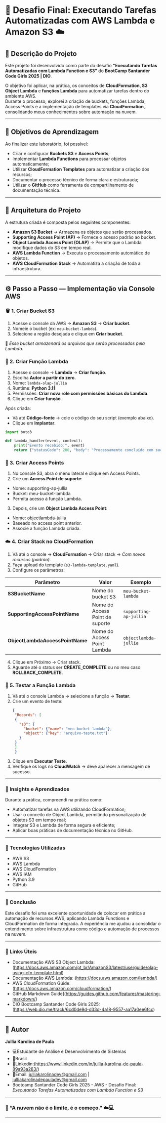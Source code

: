 # 🚀 Desafio Final: Executando Tarefas Automatizadas com AWS Lambda e Amazon S3 ☁️

## 📘 Descrição do Projeto

Este projeto foi desenvolvido como parte do desafio **“Executando Tarefas Automatizadas com Lambda Function e S3”** do **BootCamp Santander Code Girls 2025 | DIO**.

O objetivo foi aplicar, na prática, os conceitos de **CloudFormation, S3 Object Lambda** e **funções Lambda** para automatizar tarefas dentro do ambiente AWS.  
Durante o processo, explorei a criação de buckets, funções Lambda, Access Points e a implementação de templates via **CloudFormation**, consolidando meus conhecimentos sobre automação na nuvem.

---

## 🎯 Objetivos de Aprendizagem

Ao finalizar este laboratório, foi possível:

- Criar e configurar **Buckets S3** e **Access Points**;
- Implementar **Lambda Functions** para processar objetos automaticamente;
- Utilizar **CloudFormation Templates** para automatizar a criação dos recursos;
- Documentar o processo técnico de forma clara e estruturada;
- Utilizar o **GitHub** como ferramenta de compartilhamento de documentação técnica.

---

## 🧩 Arquitetura do Projeto

A estrutura criada é composta pelos seguintes componentes:

- **Amazon S3 Bucket** → Armazena os objetos que serão processados.  
- **Supporting Access Point (AP)** → Fornece o acesso padrão ao bucket.  
- **Object Lambda Access Point (OLAP)** → Permite que o Lambda modifique dados do S3 em tempo real.  
- **AWS Lambda Function** → Executa o processamento automático de objetos.  
- **AWS CloudFormation Stack** → Automatiza a criação de toda a infraestrutura.

---

## ⚙️ Passo a Passo — Implementação via Console AWS

### 🪣 1. Criar Bucket S3
1. Acesse o console da AWS → **Amazon S3** → **Criar bucket**.  
2. Nomeie o bucket (ex: `meu-bucket-lambda`).  
3. Selecione a região desejada e clique em **Criar bucket**.  

📌 *Esse bucket armazenará os arquivos que serão processados pela Lambda.*


### 🧠 2. Criar Função Lambda
1. Acesse o console → **Lambda** → **Criar função**.  
2. Escolha **Autor a partir do zero**.  
3. Nome: `lambda-olap-jullia`  
4. Runtime: **Python 3.11**  
5. Permissões: **Criar nova role com permissões básicas do Lambda**.  
6. Clique em **Criar função**.

Após criada:
- Vá até **Código-fonte** → cole o código do seu script (exemplo abaixo).
- Clique em **Implantar**.

```python
import boto3

def lambda_handler(event, context):
    print("Evento recebido:", event)
    return {"statusCode": 200, "body": "Processamento concluído com sucesso!"}
```

### 🔗 3. Criar Access Points

1. No console S3, abra o menu lateral e clique em Access Points.
2. Crie um **Access Point de suporte**:
  - Nome: supporting-ap-jullia
  - Bucket: meu-bucket-lambda
  - Permita acesso à função Lambda.
3. Depois, crie um **Object Lambda Access Point**:
  - Nome: objectlambda-jullia
  - Baseado no access point anterior.
  - Associe a função Lambda criada.


### ☁️ 4. Criar Stack no CloudFormation

1. Vá até o console → **CloudFormation** → Criar stack → *Com novos recursos (padrão)*.
2. Faça upload do template (`s3-lambda-template.yaml`).
3. Configure os parâmetros:

| Parâmetro |	**Valor**	| **Exemplo** |
| ------------ | ----------- | ------------ |
| **S3BucketName** |	Nome do bucket S3 |	`meu-bucket-lambda` |
| **SupportingAccessPointName** |	Nome do Access Point de suporte |	`supporting-ap-jullia` |
| **ObjectLambdaAccessPointName** |	Nome do Access Point Lambda	| `objectlambda-jullia` |

4. Clique em Próximo → Criar stack.
5. Aguarde até o status ser **CREATE_COMPLETE** ou no meu caso **ROLLBACK_COMPLETE**.


### 🧪 5. Testar a Função Lambda

1. Vá até o console Lambda → selecione a função → **Testar**.
2. Crie um evento de teste:
   ```json
   {
    "Records": [
    {
      "s3": {
        "bucket": {"name": "meu-bucket-lambda"},
        "object": {"key": "arquivo-teste.txt"}
      }
    }
    ]
    }
   ```
3. Clique em **Executar Teste**.
4. Verifique os logs no **CloudWatch** -> deve aparecer a mensagem de sucesso.

---

### 🧠 Insights e Aprendizados

Durante a prática, compreendi na prática como:
  - Automatizar tarefas na AWS utilizando CloudFormation;
  - Usar o conceito de Object Lambda, permitindo personalização de objetos S3 em tempo real;
  - Integrar S3 e Lambda de forma segura e eficiente;
  - Aplicar boas práticas de documentação técnica no GitHub.

---

### 🧰 Tecnologias Utilizadas

- AWS S3
- AWS Lambda
- AWS CloudFormation
- AWS IAM
- Python 3.9
- GitHub

---

### 💬 Conclusão

Este desafio foi uma excelente oportunidade de colocar em prática a automação de recursos AWS, aplicando Lambda Functions e CloudFormation de forma integrada.
A experiência me ajudou a consolidar o entendimento sobre infraestrutura como código e automação de processos na nuvem.

---

### 📎 Links Úteis

- Documentação AWS S3 Object Lambda: (https://docs.aws.amazon.com/pt_br/AmazonS3/latest/userguide/olap-using-cfn-template.html)
- Documentação AWS Lambda: (https://docs.aws.amazon.com/lambda/)
- AWS CloudFormation Guide: (https://docs.aws.amazon.com/cloudformation/)
- GitHub Markdown Guide](https://guides.github.com/features/mastering-markdown/)
- DIO Bootcamp Santander Code Girls 2025: (https://web.dio.me/track/6cd0de9d-d33d-4a18-9557-aa17a0ee6fcc)
  

---

## 💬 Autor
**Jullia Karolina de Paula**
- 💻Estudante de Análise e Desenvolvimento de Sistemas 
- 📍Brasil
- 🔗Linkedin:(https://www.linkedin.com/in/jullia-karolina-de-paula-89a93a283/)
- 📧Email: julliakarolinadev@gmail.com | julliakarolinadepauladev@gmail.com
- Bootcamp Santander Code Girls 2025 - AWS - Desafio Final: *Executando Tarefas Automatizadas com Lambda Function e S3* 

--- 

### 🌟 “A nuvem não é o limite, é o começo.” ☁️💻

---


